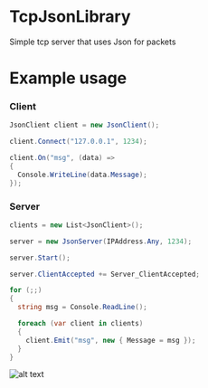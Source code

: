 # TcpJsonLibrary
Simple tcp server that uses Json for packets


# Example usage

### Client
```csharp
JsonClient client = new JsonClient();

client.Connect("127.0.0.1", 1234);

client.On("msg", (data) =>
{
  Console.WriteLine(data.Message);
});
```

### Server
```csharp
clients = new List<JsonClient>();

server = new JsonServer(IPAddress.Any, 1234);

server.Start();

server.ClientAccepted += Server_ClientAccepted;

for (;;)
{
  string msg = Console.ReadLine();

  foreach (var client in clients)
  {
    client.Emit("msg", new { Message = msg });
  }
}
```

![alt text](https://image.prntscr.com/image/A1uOvuJYQWCl5TerS249IA.png)
